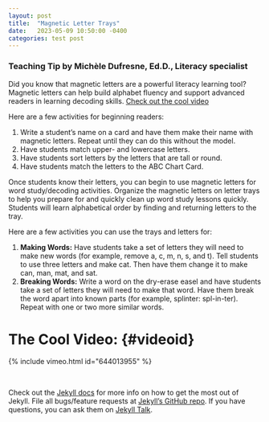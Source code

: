 ```yaml
---
layout: post
title:  "Magnetic Letter Trays"
date:   2023-05-09 10:50:00 -0400
categories: test post
---
```

### Teaching Tip by Michèle Dufresne, Ed.D., Literacy specialist

Did you know that magnetic letters are a powerful literacy learning tool? Magnetic letters can help build alphabet fluency and support advanced readers in learning decoding skills.
[Check out the cool video](#videoid)

Here are a few activities for beginning readers:
1.  Write a student’s name on a card and have them make their name with magnetic letters. Repeat until they can do this without the model.
1.  Have students match upper- and lowercase letters.
1.  Have students sort letters by the letters that are tall or round.
1.  Have students match the letters to the ABC Chart Card.

Once students know their letters, you can begin to use magnetic letters for word study/decoding activities. Organize the magnetic letters on letter trays to help you prepare for and quickly clean up word study lessons quickly. Students will learn alphabetical order by finding and returning letters to the tray.

Here are a few activities you can use the trays and letters for:
1.  **Making Words:** Have students take a set of letters they will need to make new words (for example, remove a, c, m, n, s, and t). Tell students to use three letters and make cat. Then have them change it to make can, man, mat, and sat.
1. **Breaking Words:** Write a word on the dry-erase easel and have students take a set of letters they will need to make that word. Have them break the word apart into known parts (for example, splinter: spl-in-ter). Repeat with one or two more similar words.

# The Cool Video: {#videoid}
{% include vimeo.html id="644013955" %}
<p>&nbsp;</p>

Check out the [Jekyll docs][jekyll-docs] for more info on how to get the most out of Jekyll. File all bugs/feature requests at [Jekyll’s GitHub repo][jekyll-gh]. If you have questions, you can ask them on [Jekyll Talk][jekyll-talk].

[jekyll-docs]: https://jekyllrb.com/docs/home
[jekyll-gh]:   https://github.com/jekyll/jekyll
[jekyll-talk]: https://talk.jekyllrb.com/
